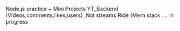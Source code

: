 Node.js practice + Mini Projects
YT_Backend (Videos,comments,likes,users) ,Not streams
Ride (Mern stack .... in progress
